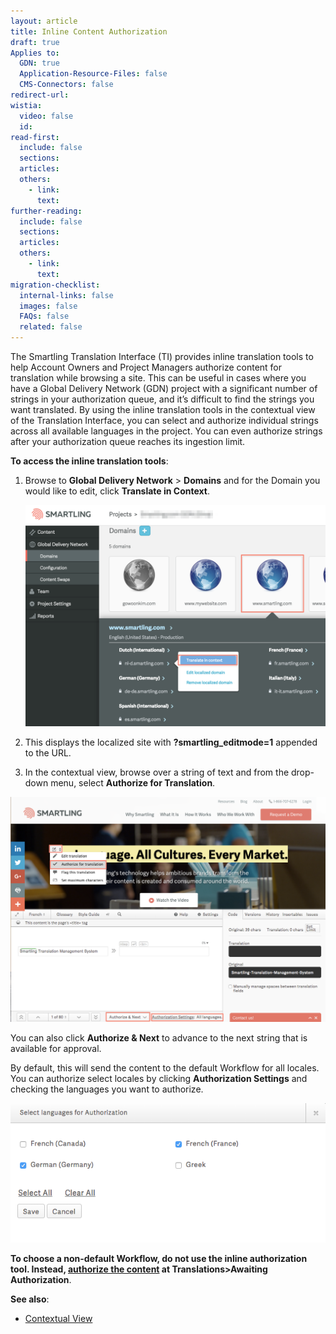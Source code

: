 ```yaml
---
layout: article
title: Inline Content Authorization
draft: true
Applies to:
  GDN: true
  Application-Resource-Files: false
  CMS-Connectors: false
redirect-url:
wistia:
  video: false
  id:
read-first:
  include: false
  sections:
  articles:
  others:
    - link:
      text:
further-reading:
  include: false
  sections:
  articles:
  others:
    - link:
      text:
migration-checklist:
  internal-links: false
  images: false
  FAQs: false
  related: false
---
```



The Smartling Translation Interface (TI) provides inline translation tools to help Account Owners and Project Managers authorize content for translation while browsing a site. This can be useful in cases where you have a Global Delivery Network (GDN) project with a significant number of strings in your authorization queue, and it’s difficult to find the strings you want translated. By using the inline translation tools in the contextual view of the Translation Interface, you can select and authorize individual strings across all available languages in the project. You can even authorize strings after your authorization queue reaches its ingestion limit.

**To access the inline translation tools**:

1. Browse to **Global Delivery Network** &gt; **Domains** and for the Domain you would like to edit, click **Translate in Context**.

   ![](/uploads/versions/inline-authorization---x----1802-1328x---.png)
2. This displays the localized site with **?smartling_editmode=1** appended to the URL.
3. In the contextual view, browse over a string of text and from the drop-down menu, select **Authorize for Translation**.


![](/uploads/versions/inline-auhtorization-2---x----1086-778x---.png)

You can also click **Authorize & Next** to advance to the next string that is available for approval.

By default, this will send the content to the default Workflow for all locales. You can authorize select locales by clicking **Authorization Settings** and checking the languages you want to authorize.

![](/uploads/versions/inline-authorization-3---x----598-264x---.png)

**To choose a non-default Workflow, do not use the inline authorization tool. Instead, [authorize the content](/hc/en-us/articles/201012778-Authorize-content-for-translation) at Translations&gt;Awaiting Authorization**.

**See also**:

* [Contextual View](/hc/en-us/articles/201574473-Contextual-view)